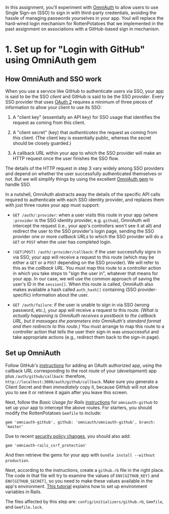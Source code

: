 In this assignment, you'll experiment with [OmniAuth](https://github.com/omniauth/omniauth) to allow users to use Single Sign-on (SSO) to sign in with third-party credentials, avoiding the hassle of managing passwords yourselves in your app. Youl will replace the hard-wired login mechanism for RottenPotatoes that we implemented in the past assignment on associations with a GitHub-based sign in mechanism. 


# 1. Set up for "Login with GitHub" using OmniAuth gem

## How OmniAuth and SSO work

When you use a service like GitHub to authenticate users via SSO, your app is said to be the SSO _client_ and GitHub is said to be the SSO _provider_. Every SSO provider that uses [OAuth 2](https://oauth.net/2/) requires a minimum of three pieces of information to allow your client to use its SSO:

1. A "client key" (essentially an API key) for SSO usage that identifies the request as coming from this client.

2. A "client secret" (key) that _authenticates_ the request as coming from this client.  (The client key is essentially public, whereas the secret should be closely guarded.)

3. A callback URL within your app to which the SSO provider will make an HTTP request once the user finishes the SSO flow.

The details of the HTTP request in step 3 vary widely among SSO providers and depend on whether the user successfully authenticated themselves or not.  But we will simplify things by using the 
excellent [OmniAuth gem](https://github.com/omniauth/omniauth) to handle SSO.

In a nutshell, OmniAuth abstracts away the details of the specific API calls required to authenticate with each SSO identity provider, and replaces them with just three routes your app must support:

* `GET /auth/:provider`: when a user visits this route in your app (where `:provider` is the SSO
identity provider, e.g. `github`), OmniAuth will intercept the request (i.e., your app's controllers won't see it at all) and redirect the user to the SSO provider's login page, sending the SSO provider one or more _callback URLs_ to which the SSO provider will do a `GET` or `POST` when the user has completed login.

* `(GET|POST) /auth/:provider/callback`: if the user successfully signs in via SSO, your app will receive a request to this route (which may be either a `GET` or a `POST` depending on the SSO provider). We will refer to this as the _callback URL._ You must map this route to a controller action in which you take steps to "sign the user in", whatever that means for your app. In our case, we will use the common approach of saving the user's ID in the `session[]`.  When this route is called, OmniAuth also makes available a hash called `auth_hash[]` containing (SSO provider-specific) information about the user.

* `GET /auth/failure`: if the user is unable to sign in via SSO (wrong password, etc.), your app will receive a request to this route. *(What is actually happening is OmniAuth receives a postback to the callback URL, but it massages the parameters into OmniAuth's standard format and then redirects to this route.)*  You must arrange to map this route to a controller action that tells the user their sign-in was unsuccessful and take appropriate actions (e.g., redirect them back to the sign-in page).

## Set up OmniAuth

Follow GitHub's [instructions](https://docs.github.com/en/apps/building-oauth-apps/creating-an-oauth-app) for adding an OAuth authorized app, using the callback URL corresponding to the root route of your (*development*) app plus `/auth/github/callback`: therefore, `http://localhost:3000/auth/github/callback`. Make sure you generate a Client Secret and then *immediately* copy it, because GitHub will not allow you to see it or retrieve it again after you leave this screen.

Next, follow the *Basic Usage for Rails* [instructions](https://github.com/omniauth/omniauth-github) for `omniauth-github` to set up your app to intercept the above routes. For starters, you should modify the RottenPotatoes `Gemfile` to include:

```
gem 'omniauth-github', github: 'omniauth/omniauth-github', branch: 'master'
```

Due to recent [security policy changes](https://github.com/omniauth/omniauth/wiki/Upgrading-to-2.0), you should also add:

```
gem 'omniauth-rails_csrf_protection'
```

And then retrieve the gems for your app with `bundle install --without production`.

Next, according to the instructions, create a `github.rb` file in the right place. The code in that file will try to examine the values of `ENV[GITHUB_KEY]` and `ENV[GITHUB_SECRET]`, so you need to make these values available in the app's environment. [This tutorial](https://blog.devgenius.io/what-are-environment-variables-in-rails-6f7e97a0b164) explains how to set up environment variables in Rails.

The files affected by this step are: `config/initializers/github.rb`, `Gemfile`, and `Gemfile.lock`.